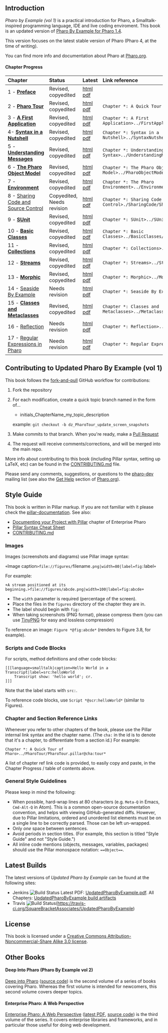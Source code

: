 ## Introduction

*Pharo by Example (vol 1)* is a practical introduction for Pharo, a Smalltalk-inspired programming language, IDE and live coding enviroment. This book is an updated version of [Pharo By Example for Pharo 1.4](https://github.com/SquareBracketAssociates/PharoByExample-english).

This version focuses on the latest stable version of Pharo (Pharo 4, at the time of writing).

You can find more info and documentation about Pharo at [Pharo.org](http://pharo.org/).

#### Chapter Progress

Chapter | Status | Latest | Link reference |
:-------|:-------|:-------|:----------------
1 - **[Preface](Preface/)** | Revised, copyedited | [html](https://ci.inria.fr/pharo-contribution/job/UpdatedPharoByExample/lastSuccessfulBuild/artifact/book-result/Preface/Preface.html) [pdf](https://ci.inria.fr/pharo-contribution/job/UpdatedPharoByExample/lastSuccessfulBuild/artifact/book-result/Preface/Preface.pdf) |
2 - **[Pharo Tour](PharoTour)** | Revised, copyedited | [html](https://ci.inria.fr/pharo-contribution/job/UpdatedPharoByExample/lastSuccessfulBuild/artifact/book-result/PharoTour/PharoTour.html) [pdf](https://ci.inria.fr/pharo-contribution/job/UpdatedPharoByExample/lastSuccessfulBuild/artifact/book-result/PharoTour/PharoTour.pdf) | `Chapter *: A Quick Tour of Pharo>../PharoTour/PharoTour.pillar@cha:tour*`
3 - **[A First Application](FirstApplication/)** | Revised, copyedited | [html](https://ci.inria.fr/pharo-contribution/job/UpdatedPharoByExample/lastSuccessfulBuild/artifact/book-result/FirstApplication/FirstApplication.html) [pdf](https://ci.inria.fr/pharo-contribution/job/UpdatedPharoByExample/lastSuccessfulBuild/artifact/book-result/FirstApplication/FirstApplication.pdf) | `Chapter *: A First Application>../FirstApplication/FirstApplicatioin.pier@cha:firstApp*`
4- **[Syntax in a Nutshell](SyntaxNutshell/)** | Revised, copyedited | [html](https://ci.inria.fr/pharo-contribution/job/UpdatedPharoByExample/lastSuccessfulBuild/artifact/book-result/SyntaxNutshell/SyntaxNutshell.html) [pdf](https://ci.inria.fr/pharo-contribution/job/UpdatedPharoByExample/lastSuccessfulBuild/artifact/book-result/SyntaxNutshell/SyntaxNutshell.pdf) | `Chapter *: Syntax in a Nutshell>../SyntaxNutshell/SyntaxNutshell.pillar@cha:syntax*`
5 - **[Understanding Messages](UnderstandingMessage/)** | Revised, copyedited | [html](https://ci.inria.fr/pharo-contribution/job/UpdatedPharoByExample/lastSuccessfulBuild/artifact/book-result/UnderstandingMessage/UnderstandingMessage.html) [pdf](https://ci.inria.fr/pharo-contribution/job/UpdatedPharoByExample/lastSuccessfulBuild/artifact/book-result/UnderstandingMessage/UnderstandingMessage.pdf) | `Chapter *: Understanding Message Syntax>../UnderstandingMessage/UnderstandingMessage.pillar@cha:messages*`
6 - **[The Pharo Object Model](PharoObjectModel/)** | Revised, copyedited | [html](https://ci.inria.fr/pharo-contribution/job/UpdatedPharoByExample/lastSuccessfulBuild/artifact/book-result/PharoObjectModel/PharoObjectModel.html) [pdf](https://ci.inria.fr/pharo-contribution/job/UpdatedPharoByExample/lastSuccessfulBuild/artifact/book-result/PharoObjectModel/PharoObjectModel.pdf) | `Chapter *: The Pharo Object Model>../PharoObjectModel/PharoObjectModel.pier@cha:model*`
7 - **[Environment](Environment/)** | Revised, copyedited | [html](https://ci.inria.fr/pharo-contribution/job/UpdatedPharoByExample/lastSuccessfulBuild/artifact/book-result/Environment/Environment.html) [pdf](https://ci.inria.fr/pharo-contribution/job/UpdatedPharoByExample/lastSuccessfulBuild/artifact/book-result/Environment/Environment.pdf) | `Chapter *: The Pharo Environment>../Environment/Environment.pillar@cha:env* `
8 - [Sharing Code and Source Control](SharingCode/) | Copyedited, Needs revision | [html](https://ci.inria.fr/pharo-contribution/job/UpdatedPharoByExample/lastSuccessfulBuild/artifact/book-result/SharingCode/SharingCode.html) [pdf](https://ci.inria.fr/pharo-contribution/job/UpdatedPharoByExample/lastSuccessfulBuild/artifact/book-result/SharingCode/SharingCode.pdf) | `Chapter *: Sharing Code and Source Control>./SharingCode/SharingCode.pillarr@cha:sharingCode*`
9 - **[SUnit](SUnit/)** | Revised, copyedited | [html](https://ci.inria.fr/pharo-contribution/job/UpdatedPharoByExample/lastSuccessfulBuild/artifact/book-result/SUnit/SUnit.html) [pdf](https://ci.inria.fr/pharo-contribution/job/UpdatedPharoByExample/lastSuccessfulBuild/artifact/book-result/SUnit/SUnit.pdf) | `Chapter *: SUnit>../SUnit/SUnit.pillar@cha:sunit*`
10 - **[Basic Classes](BasicClasses/)** | Revised, copyedited | [html](https://ci.inria.fr/pharo-contribution/job/UpdatedPharoByExample/lastSuccessfulBuild/artifact/book-result/BasicClasses/BasicClasses.html) [pdf](https://ci.inria.fr/pharo-contribution/job/UpdatedPharoByExample/lastSuccessfulBuild/artifact/book-result/BasicClasses/BasicClasses.pdf) | `Chapter *: Basic Classes>../BasicClasses/BasicClasses.pier@cha:basicClasses*`
11 - **[Collections](Collections/)** | Revised, copyedited | [html](https://ci.inria.fr/pharo-contribution/job/UpdatedPharoByExample/lastSuccessfulBuild/artifact/book-result/Collections/Collections.html) [pdf](https://ci.inria.fr/pharo-contribution/job/UpdatedPharoByExample/lastSuccessfulBuild/artifact/book-result/Collections/Collections.pdf) | `Chapter *: Collections>../Collections/Collections.pier@cha:collections*`
12 - **[Streams](Streams/)** | Revised, copyedited | [html](https://ci.inria.fr/pharo-contribution/job/UpdatedPharoByExample/lastSuccessfulBuild/artifact/book-result/Streams/Streams.html) [pdf](https://ci.inria.fr/pharo-contribution/job/UpdatedPharoByExample/lastSuccessfulBuild/artifact/book-result/Streams/Streams.pdf) | `Chapter *: Streams>../Streams/Streams.pillar@cha:streams*`
13 - **[Morphic](Morphic/)** | Revised, copyedited | [html](https://ci.inria.fr/pharo-contribution/job/UpdatedPharoByExample/lastSuccessfulBuild/artifact/book-result/Morphic/Morphic.html) [pdf](https://ci.inria.fr/pharo-contribution/job/UpdatedPharoByExample/lastSuccessfulBuild/artifact/book-result/Morphic/Morphic.pdf) | `Chapter *: Morphic>../Morphic/Morphic.pier@cha:morphic*`
14 - [Seaside By Example](Seaside/) | Needs revision | [html](https://ci.inria.fr/pharo-contribution/job/UpdatedPharoByExample/lastSuccessfulBuild/artifact/book-result/Seaside/Seaside.html) [pdf](https://ci.inria.fr/pharo-contribution/job/UpdatedPharoByExample/lastSuccessfulBuild/artifact/book-result/Seaside/Seaside.pdf) | `Chapter *: Seaside By Example>../Seaside/Seaside.pier@cha:seaside*`
15 - **[Classes and Metaclasses](Metaclasses/)** | Revised, copyedited | [html](https://ci.inria.fr/pharo-contribution/job/UpdatedPharoByExample/lastSuccessfulBuild/artifact/book-result/Metaclasses/Metaclasses.html) [pdf](https://ci.inria.fr/pharo-contribution/job/UpdatedPharoByExample/lastSuccessfulBuild/artifact/book-result/Metaclasses/Metaclasses.pdf) | `Chapter *: Classes and Metaclasses>../Metaclasses/Metaclasses.pillar@cha:metaclasses*`
16 - [Reflection](Reflection/) | Needs revision | [html](https://ci.inria.fr/pharo-contribution/job/UpdatedPharoByExample/lastSuccessfulBuild/artifact/book-result/Reflection/Reflection.html) [pdf](https://ci.inria.fr/pharo-contribution/job/UpdatedPharoByExample/lastSuccessfulBuild/artifact/book-result/Reflection/Reflection.pdf) | `Chapter *: Reflection>../Reflexion/Reflexion.pier@cha:reflection*`
17 - [Regular Expressions in Pharo](Regex/) | Needs revision | [html](https://ci.inria.fr/pharo-contribution/job/UpdatedPharoByExample/lastSuccessfulBuild/artifact/book-result/Regex/Regex.html) [pdf](https://ci.inria.fr/pharo-contribution/job/UpdatedPharoByExample/lastSuccessfulBuild/artifact/book-result/Regex/Regex.pdf) | `Chapter *: Regular Expressions in Pharo>../Regex/Regex.pier@cha:regex*`

## Contributing to Updated Pharo By Example (vol 1)
This book follows the
[fork-and-pull](https://help.github.com/articles/using-pull-requests/#fork--pull)
GitHub workflow for contributions:

1. Fork the repository

2. For each modification, create a quick topic branch named in the form of...

   * initials_ChapterName_my_topic_description   

   example: `git checkout -b dz_PharoTour_update_screen_snapshots`

3. Make commits to that branch. When you're ready, make a
    [Pull Request](https://help.github.com/articles/using-pull-requests/#sending-the-pull-request)

4. The request will receive comments/corrections, and will be merged into the
    main repo.

More info about contributing to this book (including Pillar syntax, setting up
LaTeX, etc) can be found in the [CONTRIBUTING.md](CONTRIBUTING.md) file.

Please send any comments, suggestions, or questions to the [pharo-dev](http://lists.pharo.org/mailman/listinfo/pharo-users_lists.pharo.org)
mailing list (see also the [Get Help](http://www.pharo.org/community) section of
[Pharo.org](http://www.pharo.org/)).

## Style Guide

This book is written in Pillar markup. If you are not familiar with it please check the [pillar-documentation](https://github.com/pillar-markup/pillar-documentation).
See also:

* [Documenting your Project with Pillar](https://ci.inria.fr/pharo-contribution/job/EnterprisePharoBook/lastSuccessfulBuild/artifact/book-result/PillarChap/Pillar.html) chapter of Enterprise Pharo
* [Pillar Syntax Cheat Sheet](http://www.cheatography.com/benjaminvanryseghem/cheat-sheets/pillar/)
* [CONTRIBUTING.md](CONTRIBUTING.md)

### Images
Images (screenshots and diagrams) use Pillar image syntax:

`+`Image caption`>file://figures/`filename`.png|width=80|label=fig:`label`+`

For example:

```
+A stream positioned at its beginning.>file://figures/abcde.png|width=100|label=fig:abcde+
```

* The `width` parameter is required (percentage of the screen).
* Place the files in the `figures` directory of the chapter they are in.
* The label should begin with `fig:`
* When taking screenshots (PNG format), please compress them (you can use
[TinyPNG](https://tinypng.com/) for easy and lossless compression)

To reference an image: `Figure *@fig:abcde*`  (renders to Figure 3.8, for
example).

### Scripts and Code Blocks
For scripts, method definitions and other code blocks:

```
[[[language=smalltalk|caption=Hello World in a Transcript|label=src:helloWorld
	Transcript show: 'hello world'; cr.
]]]
```

Note that the label starts with `src:`.

To reference code blocks, use `Script *@scr:helloWorld*` (similar to Figures).

### Chapter and Section Reference Links

Whenever you refer to other chapters of the book, please use the Pillar internal
link syntax and the chapter name. (The `cha:` in the id is to denote that it's
a chapter, to differentiate from a section id.) For example:

`Chapter *: A Quick Tour of Pharo>../PharoTour/PharoTour.pillar@cha:tour*`

A list of chapter ref link code is provided, to easily copy and paste, in the
Chapter Progress / table of contents above.

### General Style Guidelines
Please keep in mind the following:

* When possible, hard-wrap lines at 80 characters (e.g. `Meta-Q` in Emacs,
    `Cmd-Alt-Q` in Atom). This is a common open-source documentation convention,
    and helps with viewing GitHub-generated diffs.
    However, due to Pillar limitations, ordered and unordered list elements must
    be on a single line to be correctly parsed. Those can be left un-wrapped.
* Only *one* space between sentences.
* Avoid periods in section titles. (For example, this section is titled "Style Guide"
    and not "Style Guide.")
* All inline code mentions (objects, messages, variables, packages) should use the
    Pillar monospace notation: `==Object==`.

## Latest Builds

The latest versions of *Updated Pharo by Example* can be found at the following sites:

* Jenkins ![Build Status](https://ci.inria.fr/pharo-contribution/buildStatus/icon?job=UpdatedPharoByExample)
    Latest PDF: [UpdatedPharoByExample.pdf](https://ci.inria.fr/pharo-contribution/view/Books/job/UpdatedPharoByExample/lastSuccessfulBuild/artifact/book-result/UpdatedPharoByExample.pdf). All Chapters: [UpdatedPharoByExample build artifacts](https://ci.inria.fr/pharo-contribution/job/UpdatedPharoByExample/lastSuccessfulBuild/artifact/book-result/)
* Travis ![Build Status](https://travis-ci.org/SquareBracketAssociates/UpdatedPharoByExample.svg?branch=master)(https://travis-ci.org/SquareBracketAssociates/UpdatedPharoByExample)

## License
This book is licensed under a
[Creative Commons Attribution-Noncommercial-Share Alike 3.0 license](http://creativecommons.org/licenses/by-nc-sa/3.0/).

## Other Books
#### Deep Into Pharo (Pharo By Example vol 2)
[Deep into Pharo](http://www.deepintopharo.com/) ([source code](https://gforge.inria.fr/scm/viewvc.php/PharoByExampleTwo-Eng/?root=pharobooks)) is the second volume of a series of books covering Pharo. Whereas the first volume is intended for newcomers, this second volume covers deeper topics.

#### Enterprise Pharo: A Web Perspective
[Enterprise Pharo: A Web Perspective](http://files.pharo.org/books/enterprisepharo/)
([latest
PDF](https://ci.inria.fr/pharo-contribution/view/Books/job/EnterprisePharoBook/lastSuccessfulBuild/artifact/book-result/EnterprisePharo.pdf),
[source code](https://github.com/SquareBracketAssociates/EnterprisePharo))
is the third volume of the series.  It covers enterprise libraries and
frameworks, and in particular those useful for doing web development.

